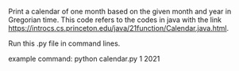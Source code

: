 Print a calendar of one month based on the given month and year in Gregorian time. This code refers to the codes in java with the link https://introcs.cs.princeton.edu/java/21function/Calendar.java.html.

Run this .py file in command lines.

example command: python calendar.py 1 2021
